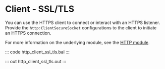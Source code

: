 # Client - SSL/TLS

You can use the HTTPS client to connect or interact with an HTTPS listener. Provide the `http:ClientSecureSocket` configurations to the client to initiate an HTTPS connection.

For more information on the underlying module, see the [HTTP module](https://lib.ballerina.io/ballerina/http/latest/).

::: code http_client_ssl_tls.bal :::

::: out http_client_ssl_tls.out :::